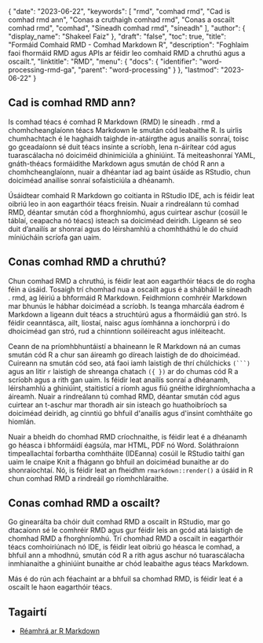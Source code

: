 {
  "date": "2023-06-22",
  "keywords": [
"rmd",
"comhad rmd",
"Cad is comhad rmd ann",
"Conas a cruthaigh comhad rmd",
"Conas a oscailt comhad rmd",
"comhad",
"Síneadh comhad rmd",
"síneadh"
],
  "author": {
    "display_name": "Shakeel Faiz"
},
  "draft": "false",
  "toc": true,
  "title": "Formáid Comhaid RMD - Comhad Markdown R",
  "description": "Foghlaim faoi fhormáid RMD agus APIs ar féidir leo comhaid RMD a chruthú agus a oscailt.",
  "linktitle": "RMD",
  "menu": {
    "docs": {
      "identifier": "word-processing-rmd-ga",
      "parent": "word-processing"
}
},
  "lastmod": "2023-06-22"
}

## Cad is comhad RMD ann?

Is comhad téacs é comhad R Markdown (RMD) le síneadh . rmd a chomhcheanglaíonn téacs Markdown le smután cód leabaithe R. Is uirlis chumhachtach é le haghaidh taighde in-atáirgthe agus anailís sonraí, toisc go gceadaíonn sé duit téacs insinte a scríobh, lena n-áirítear cód agus tuarascálacha nó doiciméid dhinimiciúla a ghiniúint. Tá meiteashonraí YAML, gnáth-théacs formáidithe Markdown agus smután de chód R ann a chomhcheanglaíonn, nuair a dhéantar iad ag baint úsáide as RStudio, chun doiciméad anailíse sonraí sofaisticiúla a dhéanamh.

Úsáidtear comhaid R Markdown go coitianta in RStudio IDE, ach is féidir leat oibriú leo in aon eagarthóir téacs freisin. Nuair a rindreálann tú comhad RMD, déantar smután cód a fhorghníomhú, agus cuirtear aschur (cosúil le táblaí, ceapacha nó téacs) isteach sa doiciméad deiridh. Ligeann sé seo duit d’anailís ar shonraí agus do léirshamhlú a chomhtháthú le do chuid míniúcháin scríofa gan uaim.

## Conas comhad RMD a chruthú?

Chun comhad RMD a chruthú, is féidir leat aon eagarthóir téacs de do rogha féin a úsáid. Tosaigh trí chomhad nua a oscailt agus é a shábháil le síneadh . rmd, ag léiriú a bhformáid R Markdown. Feidhmíonn comhréir Markdown mar bhunús le hábhar doiciméad a scríobh. Is teanga mharcála éadrom é Markdown a ligeann duit téacs a struchtúrú agus a fhormáidiú gan stró. Is féidir ceanntásca, ailt, liostaí, naisc agus íomhánna a ionchorprú i do dhoiciméad gan stró, rud a chinntíonn soiléireacht agus inléiteacht.

Ceann de na príomhbhuntáistí a bhaineann le R Markdown ná an cumas smután cód R a chur san áireamh go díreach laistigh de do dhoiciméad. Cuireann na smután cód seo, atá faoi iamh laistigh de thrí chúlchicks `(```)` agus an litir `r` laistigh de shreanga chatach `({ })` ar do chumas cód R a scríobh agus a rith gan uaim. Is féidir leat anailís sonraí a dhéanamh, léirshamhlú a ghiniúint, staitisticí a ríomh agus fiú gnéithe idirghníomhacha a áireamh. Nuair a rindreálann tú comhad RMD, déantar smután cód agus cuirtear an t-aschur mar thoradh air sin isteach go huathoibríoch sa doiciméad deiridh, ag cinntiú go bhfuil d'anailís agus d'insint comhtháite go hiomlán.

Nuair a bheidh do chomhad RMD críochnaithe, is féidir leat é a dhéanamh go héasca i bhformáidí éagsúla, mar HTML, PDF nó Word. Soláthraíonn timpeallachtaí forbartha comhtháite (IDEanna) cosúil le RStudio taithí gan uaim le cnaipe Knit a fhágann go bhfuil an doiciméad bunaithe ar do shonraíochtaí. Nó, is féidir leat an fheidhm `rmarkdown::render()` a úsáid in R chun comhad RMD a rindreáil go ríomhchláraithe.

## Conas comhad RMD a oscailt?

Go ginearálta ba chóir duit comhad RMD a oscailt in RStudio, mar go dtacaíonn sé le comhréir RMD agus gur féidir leis an gcód atá laistigh de chomhad RMD a fhorghníomhú. Trí chomhad RMD a oscailt in eagarthóir téacs comhoiriúnach nó IDE, is féidir leat oibriú go héasca le comhad, a bhfuil ann a mhodhnú, smután cód R a rith agus aschur nó tuarascálacha inmhianaithe a ghiniúint bunaithe ar chód leabaithe agus téacs Markdown.

Más é do rún ach féachaint ar a bhfuil sa chomhad RMD, is féidir leat é a oscailt le haon eagarthóir téacs.

## Tagairtí
* [Réamhrá ar R Markdown]( https://rmarkdown.rstudio.com/articles_intro.html)


